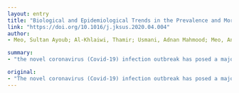 ```yaml
---
layout: entry
title: "Biological and Epidemiological Trends in the Prevalence and Mortality due to Outbreaks of Novel Coronavirus COVID-19"
link: "https://doi.org/10.1016/j.jksus.2020.04.004"
author:
- Meo, Sultan Ayoub; Al-Khlaiwi, Thamir; Usmani, Adnan Mahmood; Meo, Anusha Sultan; Klonoff, David C.; Hoang, Thanh D.

summary:
- "the novel coronavirus (Covid-19) infection outbreak has posed a major threat to international health system and economy. The data was obtained from World Health Organization (WHO), Worldometer, Centers for Disease Control and Prevention (CDC) and research institutes. Results show rising trends in the transmission, prevalence and mortality rate due to the outbreak of COVID-19. It has infected 750890 people worldwide, resulting in 36405 deaths with a mortality rate of 4.84%. During the period of December 29, 2019 to March 31, 2020) infection is highly contagious and has affected a large number of people."

original:
- "The novel coronavirus (Covid-19) infection outbreak has posed a major threat to international health system and economy. This study is aimed at investigating the biological and epidemiological trends in the prevalence and mortality due to outbreaks of novel coronavirus (COVID-19) infections. The data on the global outbreak of COVID-19, were obtained from World Health Organization (WHO), Worldometer, Centers for Disease Control and Prevention (CDC), and research institutes. The information was also recorded from research documents published in global scientific journals indexed in Pub Med and Institute of Scientific Information (ISI) Web of Science on the trends in the prevalence and mortality due to COVID-19 infection outbreaks. The results show rising trends in the transmission, prevalence and mortality rate due to coronavirus COVID-19. During the period of December 29, 2019 through March 31, 2020, it has infected 750890 people worldwide, resulting in 36405 deaths with a mortality rate of 4.84%. The infections were more frequent among male gender with above 60 years of age. The mean growth rate index for total number of cases from January 23 to March 31, 2020 was 1.20 and growth rate index for mortality rate was 1.12. There was a positive association between the prevalence and mortality rate (R2=0.996). The novel coronavirus COVID-19 is highly contagious and has affected a large number of people worldwide. It is still spreading with mutable prevalence and mortality outbreak trends. The global health officials have taken priority measures to prevent the further outbreaks of this emerging pathogen across the globe. However, the rising number of cases and mortality risk estimates are demonstrating that enhanced public health mediations, good hygienic conditions, social distancing and movement limitations may control the COVID-19 epidemics."
---
```



